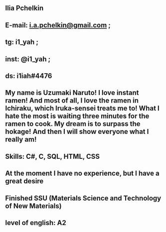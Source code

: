 ## Ilia Pchelkin


## E-mail: i.a.pchelkin@gmail.com ; 
## tg: i1_yah ; 
## inst: @i1_yah ; 
## ds: i1iah#4476


## My name is Uzumaki Naruto! I love instant ramen! And most of all, I love the ramen in Ichiraku, which Iruka-sensei treats me to! What I hate the most is waiting three minutes for the ramen to cook. My dream is to surpass the hokage! And then I will show everyone what I really am!

## Skills: C#, C, SQL, HTML, CSS 


## At the moment I have no experience, but I have a great desire
## Finished SSU (Materials Science and Technology of New Materials)
## level of english: A2
